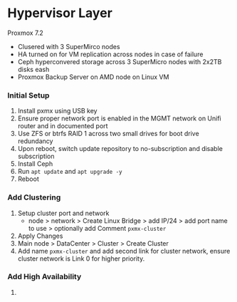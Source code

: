 # Hypervisor Layer

Proxmox 7.2

- Clusered with 3 SuperMirco nodes
- HA turned on for VM replication across nodes in case of failure
- Ceph hyperconvered storage across 3 SuperMicro nodes with 2x2TB disks eash
- Proxmox Backup Server on AMD node on Linux VM

### Initial Setup

1. Install pxmx using USB key
1. Ensure proper network port is enabled in the MGMT network on Unifi router and in documented port
1. Use ZFS or btrfs RAID 1 across two small drives for boot drive redundancy
1. Upon reboot, switch update repository to no-subscription and disable subscription
1. Install Ceph
1. Run `apt update` and `apt upgrade -y`
1. Reboot


### Add Clustering

1. Setup cluster port and network
    - node > network > Create Linux Bridge > add IP/24 > add port name to use > optionally add Comment `pxmx-cluster`
1. Apply Changes
1. Main node > DataCenter > Cluster > Create Cluster
1. Add name `pxmx-cluster` and add second link for cluster network, ensure cluster network is Link 0 for higher priority.


### Add High Availability

1. 